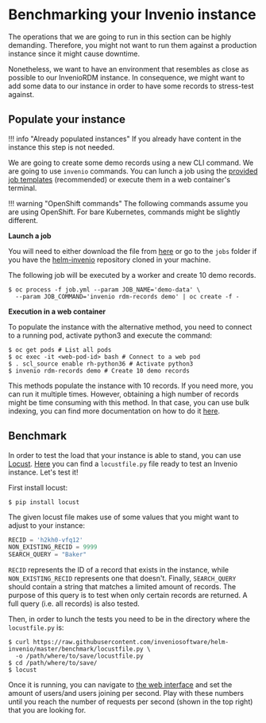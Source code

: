 # Benchmarking your Invenio instance

The operations that we are going to run in this section can be highly
demanding. Therefore, you might not want to run them against a production
instance since it might cause downtime.

Nonetheless, we want to have an environment that resembles as close as
possible to our InvenioRDM instance. In consequence, we might want to add some
data to our instance in order to have some records to stress-test against.

## Populate your instance

!!! info "Already populated instances"
    If you already have content in the instance this step is not needed.

We are going to create some demo records using a new CLI command.
We are going to use `invenio` commands. You can lunch a job using the
[provided job templates](https://github.com/inveniosoftware/helm-invenio/tree/master/jobs)
(recommended) or execute them in a web container's terminal.

!!! warning "OpenShift commands"
    The following commands assume you are using OpenShift. For bare
    Kubernetes, commands might be slightly different.

**Launch a job**

You will need to either download the file from [here](https://github.com/inveniosoftware/helm-invenio/tree/master/jobs)
or go to the `jobs` folder if you have the [helm-invenio](https://github.com/inveniosoftware/helm-invenio)
repository cloned in your machine.

The following job will be executed by a worker and create 10 demo records.

``` console
$ oc process -f job.yml --param JOB_NAME='demo-data' \
  --param JOB_COMMAND='invenio rdm-records demo' | oc create -f -
```

**Execution in a web container**

To populate the instance with the alternative method, you need to connect to a
running pod, activate python3 and execute the command:

```console
$ oc get pods # List all pods
$ oc exec -it <web-pod-id> bash # Connect to a web pod
$ . scl_source enable rh-python36 # Activate python3
$ invenio rdm-records demo # Create 10 demo records
```

This methods populate the instance with 10 records. If you need more, you can
run it multiple times. However, obtaining a high number of records might be
time consuming with this method. In that case, you can use bulk indexing, you
can find more documentation on how to do it [here](https://github.com/inveniosoftware/helm-invenio/tree/master/benchmark#populate-your-instance).

## Benchmark

In order to test the load that your instance is able to stand, you can use
[Locust](https://docs.locust.io/en/stable/). [Here](https://github.com/inveniosoftware/helm-invenio/blob/master/benchmark/locustfile.py)
you can find a `locustfile.py` file ready to test an Invenio instance. Let's
test it!

First install locust:

``` console
$ pip install locust
```

The given locust file makes use of some values that you might want to
adjust to your instance:

``` python
RECID = 'h2kh0-vfq12'
NON_EXISTING_RECID = 9999
SEARCH_QUERY = "Baker"
```

`RECID` represents the ID of a record that exists in the instance, while
`NON_EXISTING_RECID` represents one that doesn't. Finally, `SEARCH_QUERY`
should contain a string that matches a limited amount of records. The
purpose of this query is to test when only certain records are returned.
A full query (i.e. all records) is also tested.

Then, in order to lunch the tests you need to be in the directory where the
`locustfile.py` is:

``` console
$ curl https://raw.githubusercontent.com/inveniosoftware/helm-invenio/master/benchmark/locustfile.py \
  -o /path/where/to/save/locustfile.py
$ cd /path/where/to/save/
$ locust
```

Once it is running, you can navigate to [the web interface](http://localhost:8089)
and set the amount of users/and users joining per second. Play with these
numbers until you reach the number of requests per second (shown in the top
right) that you are looking for.
